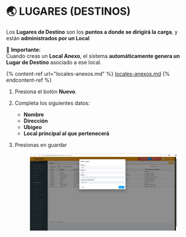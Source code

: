 # 🌏 LUGARES (DESTINOS)

Los **Lugares de Destino** son los **puntos a donde se dirigirá la carga**, y están **administrados por un Local**

🔄 **Importante:**\
Cuando creas un **Local Anexo**, el sistema **automáticamente genera un Lugar de Destino** asociado a ese local.

{% content-ref url="locales-anexos.md" %}
[locales-anexos.md](locales-anexos.md)
{% endcontent-ref %}

1. &#x20;Presiona el botón **Nuevo**.
2. Completa los siguientes datos:
   * **Nombre**
   * **Dirección**
   * **Ubigeo**
   * **Local principal al que pertenecerá**
3.  Presionas en guardar

    <figure><img src="../../../.gitbook/assets/image (71).png" alt=""><figcaption></figcaption></figure>

